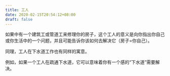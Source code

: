 ```yaml
---
title: 工人
date: 2020-02-15T20:54:12+08:00
draft: false
---
```


如果中有一个建筑工或管道工来修理你的房子，这个工人的意义是向你指出你自己或你生活中的一个问题，并且可能告诉你该如何去解决它（房子=你自己）。


同理，工人在下水道工作也有同样的寓意。


例如，如果一个工人在疏通下水道，它可以意味着你有一个感的“下水道”需要解决。

